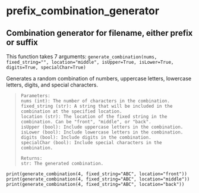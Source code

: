 # prefix_combination_generator
## Combination generator for filename, either prefix or suffix

This function takes 7 arguments:
`generate_combination(nums, fixed_string="", location="middle", isUpper=True, isLower=True, digits=True, specialChar=True)`


   Generates a random combination of numbers, uppercase letters, lowercase letters, digits, and special characters.
    

>     Parameters:
>     nums (int): The number of characters in the combination.
>     fixed_string (str): A string that will be included in the combination at the specified location.
>     location (str): The location of the fixed string in the combination. Can be "front", "middle", or "back".
>     isUpper (bool): Include uppercase letters in the combination.
>     isLower (bool): Include lowercase letters in the combination.
>     digits (bool): Include digits in the combination.
>     specialChar (bool): Include special characters in the combination.
>     
>     Returns:
>     str: The generated combination.


    print(generate_combination(4, fixed_string="ABC", location="front"))
    print(generate_combination(4, fixed_string="ABC", location="middle"))
    print(generate_combination(4, fixed_string="ABC", location="back"))
